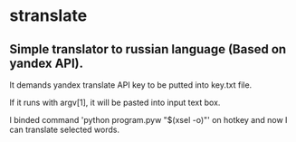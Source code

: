 # stranslate

## Simple translator to russian language (Based on yandex API).

It demands yandex translate API key to be putted into key.txt file.

If it runs with argv[1], it will be pasted into input text box.

I binded command 'python program.pyw "$(xsel -o)"' on hotkey and now I can translate selected words.
